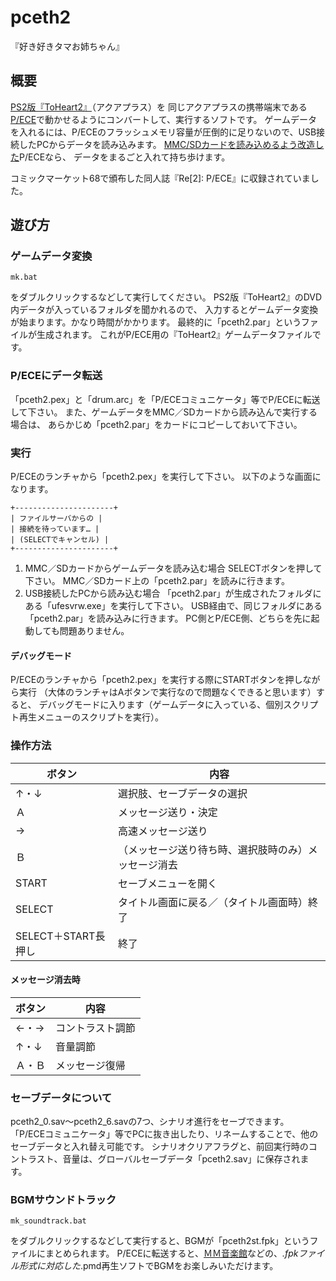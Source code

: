 # pceth2
『好き好きタマお姉ちゃん』

## 概要
[PS2版『ToHeart2』](http://aquaplus.jp/th2/)（アクアプラス）を
同じアクアプラスの携帯端末である[P/ECE](http://aquaplus.jp/piece/)で動かせるようにコンバートして、実行するソフトです。
ゲームデータを入れるには、P/ECEのフラッシュメモリ容量が圧倒的に足りないので、USB接続したPCからデータを読み込みます。
[MMC/SDカードを読み込めるよう改造した](http://www2.plala.or.jp/madoka/Piece_ele/mmc/mmc.htm)P/ECEなら、
データをまるごと入れて持ち歩けます。

コミックマーケット68で頒布した同人誌『Re[2]: P/ECE』に収録されていました。

## 遊び方

### ゲームデータ変換
```
mk.bat
```
をダブルクリックするなどして実行してください。
PS2版『ToHeart2』のDVD内データが入っているフォルダを聞かれるので、
入力するとゲームデータ変換が始まります。かなり時間がかかります。
最終的に「pceth2.par」というファイルが生成されます。
これがP/ECE用の『ToHeart2』ゲームデータファイルです。

### P/ECEにデータ転送
「pceth2.pex」と「drum.arc」を「P/ECEコミュニケータ」等でP/ECEに転送して下さい。
また、ゲームデータをMMC／SDカードから読み込んで実行する場合は、
あらかじめ「pceth2.par」をカードにコピーしておいて下さい。

### 実行
P/ECEのランチャから「pceth2.pex」を実行して下さい。
以下のような画面になります。
```
+----------------------+
| ファイルサーバからの |
| 接続を待っています… |
| (SELECTでキャンセル) |
+----------------------+
```
1. MMC／SDカードからゲームデータを読み込む場合
SELECTボタンを押して下さい。
MMC／SDカード上の「pceth2.par」を読みに行きます。
2. USB接続したPCから読み込む場合
「pceth2.par」が生成されたフォルダにある「ufesvrw.exe」を実行して下さい。
USB経由で、同じフォルダにある「pceth2.par」を読み込みに行きます。
PC側とP/ECE側、どちらを先に起動しても問題ありません。

#### デバッグモード
P/ECEのランチャから「pceth2.pex」を実行する際にSTARTボタンを押しながら実行
（大体のランチャはAボタンで実行なので問題なくできると思います）すると、
デバッグモードに入ります（ゲームデータに入っている、個別スクリプト再生メニューのスクリプトを実行）。

### 操作方法

|ボタン|内容|
|---|---|
|↑・↓|選択肢、セーブデータの選択|
|Ａ|メッセージ送り・決定|
|→|高速メッセージ送り|
|Ｂ|（メッセージ送り待ち時、選択肢時のみ）メッセージ消去|
|START|セーブメニューを開く|
|SELECT|タイトル画面に戻る／（タイトル画面時）終了|
|SELECT＋START長押し|終了|

#### メッセージ消去時

|ボタン|内容|
|---|---|
|←・→|コントラスト調節|
|↑・↓|音量調節|
|Ａ・Ｂ|メッセージ復帰|

### セーブデータについて
pceth2_0.sav～pceth2_6.savの7つ、シナリオ進行をセーブできます。
「P/ECEコミュニケータ」等でPCに抜き出したり、リネームすることで、他のセーブデータと入れ替え可能です。
シナリオクリアフラグと、前回実行時のコントラスト、音量は、グローバルセーブデータ「pceth2.sav」に保存されます。

### BGMサウンドトラック
```
mk_soundtrack.bat
```
をダブルクリックするなどして実行すると、BGMが「pceth2st.fpk」というファイルにまとめられます。
P/ECEに転送すると、[ＭＭ音楽館](http://www2.plala.or.jp/madoka/piece/piece.htm)などの、*.fpkファイル形式に対応した*.pmd再生ソフトでBGMをお楽しみいただけます。
